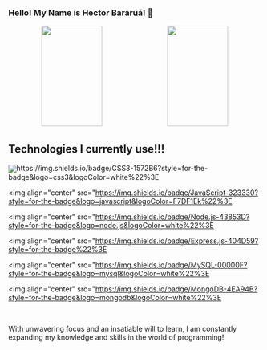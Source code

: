 ### Hello! My Name is Hector Bararuá! 👋


<div align="center">
  <img width="49%" height="200px" src="https://github-readme-stats.vercel.app/api?username=hectorbararua&show_icons=true&count_private=true&hide_border=true&title_color=00bfbf&icon_color=00bfbf&text_color=00bfbf&bg_color=0d1117" /> 
  <img width="49%" height="200px" src="https://github-readme-stats.vercel.app/api/top-langs/?username=hectorbararua&layout=compact&langs_count=6&hide_border=true&title_color=00bfbf&text_color=00bfbf&bg_color=0d1117" />
</div>



## Technologies I currently use!!!

<div>
<img align="center" src="https://img.shields.io/badge/HTML5-E34F26?style=for-the-badge&logo=html5&logoColor=white%22%3E

<img align="center" src="https://img.shields.io/badge/CSS3-1572B6?style=for-the-badge&logo=css3&logoColor=white%22%3E

<img align="center" src="https://img.shields.io/badge/JavaScript-323330?style=for-the-badge&logo=javascript&logoColor=F7DF1Ek%22%3E


<img align="center" src="https://img.shields.io/badge/Node.js-43853D?style=for-the-badge&logo=node.js&logoColor=white%22%3E


<img align="center" src="https://img.shields.io/badge/Express.js-404D59?style=for-the-badge%22%3E

<img align="center" src="https://img.shields.io/badge/MySQL-00000F?style=for-the-badge&logo=mysql&logoColor=white%22%3E

<img align="center" src="https://img.shields.io/badge/MongoDB-4EA94B?style=for-the-badge&logo=mongodb&logoColor=white%22%3E


</div>
<br>

<p>With unwavering focus and an insatiable will to learn, I am constantly expanding my knowledge and skills in the world of programming!</p>
